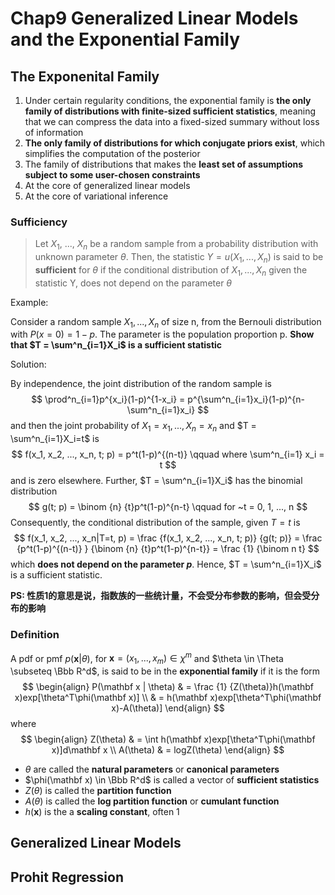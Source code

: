 # Chap9 Generalized Linear Models and the Exponential Family

## The Exponenital Family

1. Under certain regularity conditions, the exponential family is **the only family of distributions with finite-sized sufficient statistics**, meaning that we can compress the data into a fixed-sized summary without loss of information
2. **The only family of distributions for which conjugate priors exist**, which simplifies the computation of the posterior
3. The family of distributions that makes the **least set of assumptions subject to some user-chosen constraints**
4. At the core of generalized linear models
5. At the core of variational inference

### Sufficiency

> Let $X_1$, ..., $X_n$ be a random sample from a probability distribution with unknown parameter $\theta$. Then, the statistic $Y = u(X_1, ..., X_n)$ is said to be **sufficient** for $\theta$ if the conditional distribution of $X_1, ..., X_n$ given the statistic Y, does not depend on the parameter $\theta$

Example: 

Consider a random sample $X_1, ..., X_n$ of size n, from the Bernouli distribution with $P(x = 0) = 1- p$. The parameter is the population  proportion p. **Show that $T = \sum^n_{i=1}X_i$ is a sufficient statistic**

Solution:

By independence, the joint distribution of the random sample is 
$$
\prod^n_{i=1}p^{x_i}(1-p)^{1-x_i} = p^{\sum^n_{i=1}x_i}(1-p)^{n-\sum^n_{i=1}x_i}
$$
and then the joint probability of $X_1= x_1, ..., X_n = x_n$ and $T = \sum^n_{i=1}X_i=t$ is
$$
f(x_1, x_2, ..., x_n, t; p) = p^t(1-p)^{(n-t)} \qquad where \sum^n_{i=1} x_i = t
$$
and is zero elsewhere. Further, $T = \sum^n_{i=1}X_i$ has the binomial distribution
$$
g(t; p) = \binom {n} {t}p^t(1-p)^{n-t} \qquad for ~t = 0, 1, ..., n
$$
Consequently, the conditional distribution of the sample, given $T=t$ is 
$$
f(x_1, x_2, ..., x_n|T=t, p) = \frac {f(x_1, x_2, ..., x_n, t; p)} {g(t; p)} = \frac {p^t(1-p)^{(n-t)} } {\binom {n} {t}p^t(1-p)^{n-t}} = \frac {1} {\binom n t}
$$
which **does not depend on the parameter $p$**. Hence,   $T = \sum^n_{i=1}X_i$ is a sufficient statistic.

**PS: 性质1的意思是说，指数族的一些统计量，不会受分布参数的影响，但会受分布的影响**

### Definition

A pdf or pmf $p(\mathbf x | \theta)$, for $\mathbf x = (x_1, ..., x_m) \in\chi^m$ and $\theta \in \Theta \subseteq \Bbb R^d$, is said to be in the **exponential family** if it is the form 
$$
\begin{align} P(\mathbf x | \theta) & = \frac {1} {Z(\theta)}h(\mathbf x)exp[\theta^T\phi(\mathbf x)] \\
& = h(\mathbf x)exp[\theta^T\phi(\mathbf x)-A(\theta)]
\end{align}
$$
where
$$
\begin{align}
Z(\theta) & = \int h(\mathbf x)exp[\theta^T\phi(\mathbf x)]d\mathbf x \\
A(\theta) & = logZ(\theta)
\end{align}
$$

* $\theta$ are called the **natural parameters** or **canonical parameters**
* $\phi(\mathbf x) \in \Bbb R^d$ is called a vector of **sufficient statistics**
* $Z(\theta)$ is called the **partition function**
* $A(\theta)$ is called the **log partition function** or **cumulant function**
* $h(\mathbf x)$ is the a **scaling constant**, often 1

## Generalized Linear Models

## Prohit Regression

